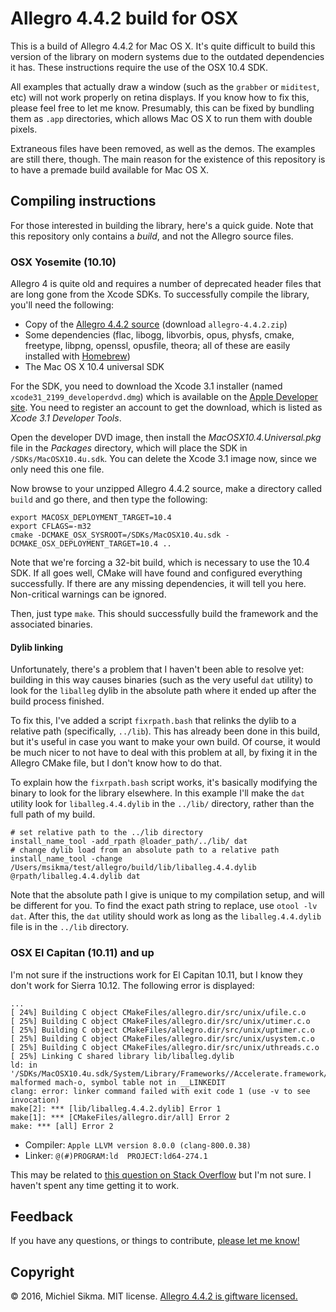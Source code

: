 # Allegro 4.4.2 build for OSX

This is a build of Allegro 4.4.2 for Mac OS X. It's quite difficult to build this version of the library on modern systems due to the outdated dependencies it has. These instructions require the use of the OSX 10.4 SDK.

All examples that actually draw a window (such as the `grabber` or `miditest`, etc) will not work properly on retina displays. If you know how to fix this, please feel free to let me know. Presumably, this can be fixed by bundling them as `.app` directories, which allows Mac OS X to run them with double pixels.

Extraneous files have been removed, as well as the demos. The examples are still there, though. The main reason for the existence of this repository is to have a premade build available for Mac OS X.

## Compiling instructions

For those interested in building the library, here's a quick guide. Note that this repository only contains a *build*, and not the Allegro source files.

### OSX Yosemite (10.10)

Allegro 4 is quite old and requires a number of deprecated header files that are long gone from the Xcode SDKs. To successfully compile the library, you'll need the following:

* Copy of the [Allegro 4.4.2 source](https://www.allegro.cc/files/?v=4.4) (download `allegro-4.4.2.zip`)
* Some dependencies (flac, libogg, libvorbis, opus, physfs, cmake, freetype, libpng, openssl, opusfile, theora; all of these are easily installed with [Homebrew](http://brew.sh/index.html))
* The Mac OS X 10.4 universal SDK

For the SDK, you need to download the Xcode 3.1 installer (named `xcode31_2199_developerdvd.dmg`) which is available on the [Apple Developer site](https://developer.apple.com/download/more/). You need to register an account to get the download, which is listed as *Xcode 3.1 Developer Tools*.

Open the developer DVD image, then install the *MacOSX10.4.Universal.pkg* file in the *Packages* directory, which will place the SDK in `/SDKs/MacOSX10.4u.sdk`. You can delete the Xcode 3.1 image now, since we only need this one file.

Now browse to your unzipped Allegro 4.4.2 source, make a directory called `build` and go there, and then type the following:

    export MACOSX_DEPLOYMENT_TARGET=10.4
    export CFLAGS=-m32
    cmake -DCMAKE_OSX_SYSROOT=/SDKs/MacOSX10.4u.sdk -DCMAKE_OSX_DEPLOYMENT_TARGET=10.4 ..

Note that we're forcing a 32-bit build, which is necessary to use the 10.4 SDK. If all goes well, CMake will have found and configured everything successfully. If there are any missing dependencies, it will tell you here. Non-critical warnings can be ignored.

Then, just type `make`. This should successfully build the framework and the associated binaries.

#### Dylib linking

Unfortunately, there's a problem that I haven't been able to resolve yet: building in this way causes binaries (such as the very useful `dat` utility) to look for the `liballeg` dylib in the absolute path where it ended up after the build process finished.

To fix this, I've added a script `fixrpath.bash` that relinks the dylib to a relative path (specifically, `../lib`). This has already been done in this build, but it's useful in case you want to make your own build. Of course, it would be much nicer to not have to deal with this problem at all, by fixing it in the Allegro CMake file, but I don't know how to do that.

To explain how the `fixrpath.bash` script works, it's basically modifying the binary to look for the library elsewhere. In this example I'll make the `dat` utility look for `liballeg.4.4.dylib` in the `../lib/` directory, rather than the full path of my build.

    # set relative path to the ../lib directory
    install_name_tool -add_rpath @loader_path/../lib/ dat
    # change dylib load from an absolute path to a relative path
    install_name_tool -change /Users/msikma/test/allegro/build/lib/liballeg.4.4.dylib @rpath/liballeg.4.4.dylib dat

Note that the absolute path I give is unique to my compilation setup, and will be different for you. To find the exact path string to replace, use `otool -lv dat`. After this, the `dat` utility should work as long as the `liballeg.4.4.dylib` file is in the `../lib` directory.

### OSX El Capitan (10.11) and up

I'm not sure if the instructions work for El Capitan 10.11, but I know they don't work for Sierra 10.12. The following error is displayed:

    ...
    [ 24%] Building C object CMakeFiles/allegro.dir/src/unix/ufile.c.o
    [ 25%] Building C object CMakeFiles/allegro.dir/src/unix/utimer.c.o
    [ 25%] Building C object CMakeFiles/allegro.dir/src/unix/uptimer.c.o
    [ 25%] Building C object CMakeFiles/allegro.dir/src/unix/usystem.c.o
    [ 25%] Building C object CMakeFiles/allegro.dir/src/unix/uthreads.c.o
    [ 25%] Linking C shared library lib/liballeg.dylib
    ld: in '/SDKs/MacOSX10.4u.sdk/System/Library/Frameworks//Accelerate.framework/Versions/A/Accelerate', malformed mach-o, symbol table not in __LINKEDIT
    clang: error: linker command failed with exit code 1 (use -v to see invocation)
    make[2]: *** [lib/liballeg.4.4.2.dylib] Error 1
    make[1]: *** [CMakeFiles/allegro.dir/all] Error 2
    make: *** [all] Error 2

* Compiler: `Apple LLVM version 8.0.0 (clang-800.0.38)`
* Linker: `@(#)PROGRAM:ld  PROJECT:ld64-274.1`

This may be related to [this question on Stack Overflow](http://stackoverflow.com/questions/39381754/malformed-mach-o-image-symbol-table-underruns-linkedit) but I'm not sure. I haven't spent any time getting it to work.

## Feedback

If you have any questions, or things to contribute, [please let me know!](https://twitter.com/michielsikma)

## Copyright

© 2016, Michiel Sikma. MIT license. [Allegro 4.4.2 is giftware licensed.](http://liballeg.org/license.html)